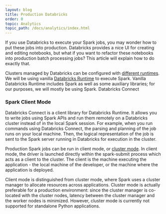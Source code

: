 ```yaml
---
layout: blog
title: Production Databricks
order: 0
topic: Analytics
topic_path: /docs/analytics/index.html
---
```

If you use Databricks to execute your Spark jobs, you may wonder how to put these jobs into production. Databricks provides a nice UI for creating and editing notebooks, but what if you want to refactor these notebooks into production batch processing jobs? This article will explain how to do exactly that.

Clusters managed by Databricks can be configured with [different runtimes](https://docs.databricks.com/runtime/index.html). We will be using vanilla [Databricks Runtime](https://docs.databricks.com/runtime/dbr.html) to execute Spark. Vanilla Databricks Runtime includes Spark as well as some auxiliary libraries; for our purposes, we will mostly be using Spark.
Databricks Connect

### Spark Client Mode
Databricks Connect is a client library for Databricks Runtime. It allows you to write jobs using Spark APIs and run them remotely on a Databricks cluster instead of in the local Spark session. For example, when you run commands using Databricks Connect, the parsing and planning of the job runs on your local machine. Then, the logical representation of the job is sent to the Spark server running in Databricks for execution in the cluster.

Production Spark jobs can be run in client mode, or [cluster mode](https://spark.apache.org/docs/latest/cluster-overview.html). In client mode, the driver is launched directly within the spark-submit process which acts as a client to the cluster. The client is the machine executing the application - the local machine of the developer, or the machine where the application is deployed.

Client mode is distinguished from cluster mode, where Spark uses a cluster manager to allocate resources across applications. Cluster mode is actually preferable for a production environment: since the cluster manager is co-located with the cluster nodes, latency between the cluster manager and the worker nodes is minimized. However, cluster mode is currently not supported for standalone Python applications.